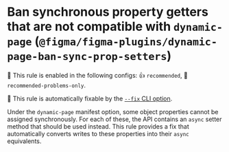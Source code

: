 # Ban synchronous property getters that are not compatible with `dynamic-page` (`@figma/figma-plugins/dynamic-page-ban-sync-prop-setters`)

💼 This rule is enabled in the following configs: 👍 `recommended`, 🔦 `recommended-problems-only`.

🔧 This rule is automatically fixable by the [`--fix` CLI option](https://eslint.org/docs/latest/user-guide/command-line-interface#--fix).

<!-- end auto-generated rule header -->

Under the `dynamic-page` manifest option, some object properties cannot be assigned synchronously. For each of these, the API contains an `async` setter method that should be used instead. This rule provides a fix that automatically converts writes to these properties into their `async` equivalents.
